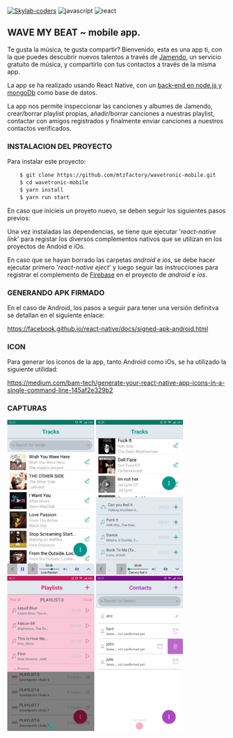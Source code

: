 [![Skylab-coders](https://mtzfactory.github.io/logos/png/skylab-coders.png)](http://www.skylabcoders.com/)
![javascript](https://mtzfactory.github.io/logos/png-2/javascript.png)
![react](https://mtzfactory.github.io/logos/png-2/react.png)

## WAVE MY BEAT ~ mobile app.

Te gusta la música, te gusta compartir? Bienvenido, esta es una app ti, con la que puedes descubrir nuevos talentos a través de [Jamendo][jamendo], un servicio gratuito de música, y compartirlo con tus contactos a través de la misma app.

La app se ha realizado usando React Native, con un [back-end en node.js y mongoDb][wavetronic-api] como base de datos.

La app nos permite inspeccionar las canciones y albumes de Jamendo, crear/borrar playlist propias, añadir/borrar canciones a nuestras playlist, contactar con amigos registrados y finalmente enviar canciones a nuestros contactos verificados.

### INSTALACION DEL PROYECTO

Para instalar este proyecto:

```bash
    $ git clone https://github.com/mtzfactory/wavetronic-mobile.git
    $ cd wavetronic-mobile
    $ yarn install
    $ yarn run start
```

En caso que inicieis un proyeto nuevo, se deben seguir los siguientes pasos previos:

Una vez instaladas las dependencias, se tiene que ejecutar '_react-native link_' para registar los diversos complementos nativos que se utilizan en los proyectos de Andoid e iOs.

En caso que se hayan borrado las carpetas _android_ e _ios_, se debe hacer ejecutar primero '_react-native eject_' y luego seguir las instrucciones para registrar el complemento de [Firebase][firebase] en el proyecto de _android_ e _ios_.

### GENERANDO APK FIRMADO

En el caso de Android, los pasos a seguir para tener una versión definitva se detallan en el siguiente enlace:

https://facebook.github.io/react-native/docs/signed-apk-android.html

### ICON

Para generar los iconos de la app, tanto Android como iOs, se ha utilizado la siguiente utilidad:

https://medium.com/bam-tech/generate-your-react-native-app-icons-in-a-single-command-line-145af2e329b2

### CAPTURAS

<img src="screenshots/Screenshot_2.png" width="200px">
<img src="screenshots/Screenshot_3.png" width="200px">
<img src="screenshots/Screenshot_7.png" width="200px">
<img src="screenshots/Screenshot_8.png" width="200px">

[jamendo]: http://wwww.jamendo.com
[wavetronic-api]: https://github.com/mtzfactory/wavetronic-api
[firebase]: https://github.com/evollu/react-native-fcm